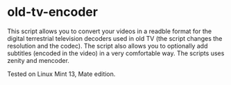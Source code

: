 old-tv-encoder
==============

This script allows you to convert your videos in a readble format for the digital terrestrial television decoders used in old TV (the script changes the resolution and the codec). The script also allows you to optionally add subtitles (encoded in the video) in a very comfortable way.
The scripts uses zenity and mencoder.

Tested on Linux Mint 13, Mate edition.
